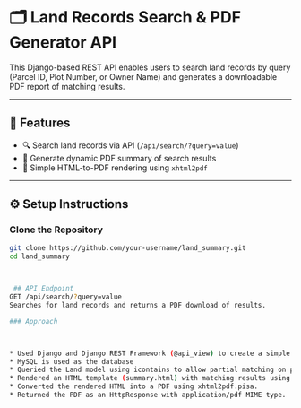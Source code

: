 # 🗂️ Land Records Search & PDF Generator API

This Django-based REST API enables users to search land records by query (Parcel ID, Plot Number, or Owner Name) and generates a downloadable PDF report of matching results.

---

## 🚀 Features

- 🔍 Search land records via API (`/api/search/?query=value`)
- 📄 Generate dynamic PDF summary of search results
- 🧾 Simple HTML-to-PDF rendering using `xhtml2pdf`

---

## ⚙️ Setup Instructions

### Clone the Repository

```bash
git clone https://github.com/your-username/land_summary.git
cd land_summary



 ## API Endpoint
GET /api/search/?query=value
Searches for land records and returns a PDF download of results.

### Approach



* Used Django and Django REST Framework (@api_view) to create a simple API endpoint.
* MySQL is used as the database
* Queried the Land model using icontains to allow partial matching on parcel_id, plot_number, and owner_name.
* Rendered an HTML template (summary.html) with matching results using render_to_string.
* Converted the rendered HTML into a PDF using xhtml2pdf.pisa.
* Returned the PDF as an HttpResponse with application/pdf MIME type.





